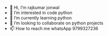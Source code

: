 - 👋 Hi, I’m rajkumar jonwal
- 👀 I’m interested in code python
- 🌱 I’m currently learning python
- 💞️ I’m looking to collaborate on python projects
- 📫 How to reach me whatsApp 9799327236


<!---
rajk81278/rajk81278 is a ✨ special ✨ repository because its `README.md` (this file) appears on your GitHub profile.
You can click the Preview link to take a look at your changes.
--->
